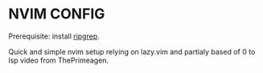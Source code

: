 # NVIM CONFIG

Prerequisite: install [ripgrep](https://github.com/BurntSushi/ripgrep).


Quick and simple nvim setup relying on lazy.vim and partialy based of 0 to lsp video from ThePrimeagen.
